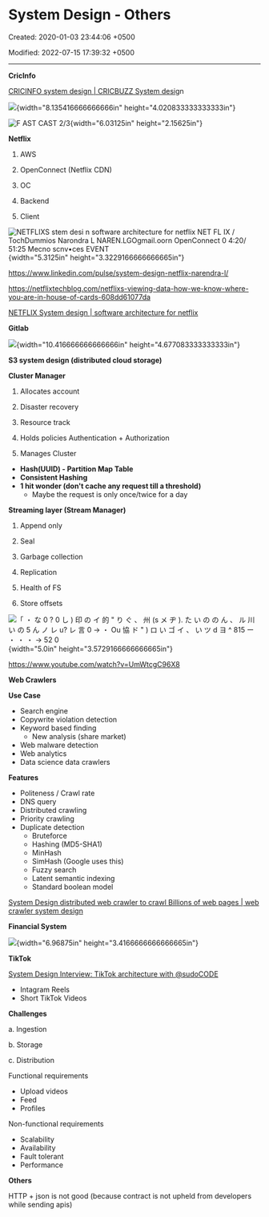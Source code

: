 # System Design - Others

Created: 2020-01-03 23:44:06 +0500

Modified: 2022-07-15 17:39:32 +0500

---

**CricInfo**

[CRICINFO system design | CRICBUZZ System desi](http://youtube.com/watch?v=exSwQtMxGd4)gn



![](media/System-Design---Others-image1.jpg){width="8.135416666666666in" height="4.020833333333333in"}



![F AST CAST 2/3 ](media/System-Design---Others-image2.png){width="6.03125in" height="2.15625in"}



**Netflix**

1.  AWS

2.  OpenConnect (Netflix CDN)



1.  OC

2.  Backend

3.  Client



![NETFLIXS stem desi n software architecture for netflix NET FL IX / TochDummios Narondra L NAREN.LGOgmail.oorn OpenConnect 0 4:20/ 51:25 Mecno scnv•ces EVENT ](media/System-Design---Others-image3.png){width="5.3125in" height="3.3229166666666665in"}



<https://www.linkedin.com/pulse/system-design-netflix-narendra-l/>

<https://netflixtechblog.com/netflixs-viewing-data-how-we-know-where-you-are-in-house-of-cards-608dd61077da>

[NETFLIX System design | software architecture for netflix](https://www.youtube.com/watch?v=psQzyFfsUGU)



**Gitlab**

![](media/System-Design---Others-image4.png){width="10.416666666666666in" height="4.677083333333333in"}

**S3 system design (distributed cloud storage)**

**Cluster Manager**

1.  Allocates account

2.  Disaster recovery

3.  Resource track

4.  Holds policies Authentication + Authorization

5.  Manages Cluster


-   **Hash(UUID) - Partition Map Table**
-   **Consistent Hashing**
-   **1 hit wonder (don't cache any request till a threshold)**
    -   Maybe the request is only once/twice for a day



**Streaming layer (Stream Manager)**

1.  Append only

2.  Seal

3.  Garbage collection

4.  Replication

5.  Health of FS

6.  Store offsets



![「 ・ な 0 ? 0 し ) 印 の イ 的 " り ぐ 、 州 (s メ ヂ ). た い の の ん 、 ル 川 い の 5 ん ノ レ u? レ 言 0 → ・ Ou 協 ド " ) ロ い ゴ イ 、 い ツ d ヨ ^ 815 ー ・ ・ ・ → 52 0 ](media/System-Design---Others-image5.png){width="5.0in" height="3.5729166666666665in"}



<https://www.youtube.com/watch?v=UmWtcgC96X8>



**Web Crawlers**

**Use Case**
-   Search engine
-   Copywrite violation detection
-   Keyword based finding
    -   New analysis (share market)
-   Web malware detection
-   Web analytics
-   Data science data crawlers



**Features**
-   Politeness / Crawl rate
-   DNS query
-   Distributed crawling
-   Priority crawling
-   Duplicate detection
    -   Bruteforce
    -   Hashing (MD5-SHA1)
    -   MinHash
    -   SimHash (Google uses this)
    -   Fuzzy search
    -   Latent semantic indexing
    -   Standard boolean model



[System Design distributed web crawler to crawl Billions of web pages | web crawler system design](https://www.youtube.com/watch?v=BKZxZwUgL3Y)



**Financial System**

![](media/System-Design---Others-image6.png){width="6.96875in" height="3.4166666666666665in"}

**TikTok**

[System Design Interview: TikTok architecture with @sudoCODE](https://www.youtube.com/watch?v=07BVxmVFDGY&ab_channel=GauravSen)
-   Intagram Reels
-   Short TikTok Videos



**Challenges**

a.  Ingestion

b.  Storage

c.  Distribution



Functional requirements
-   Upload videos
-   Feed
-   Profiles

Non-functional requirements
-   Scalability
-   Availability
-   Fault tolerant
-   Performance



**Others**

HTTP + json is not good (because contract is not upheld from developers while sending apis)






